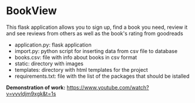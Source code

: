 # BookView

This flask application allows you to sign up, find a book you need, review it and see reviews from others as well as the book's rating from goodreads

- application.py: flask application
- import.py: python script for inserting data from csv file to database
- books.csv: file with info about books in csv format
- static: directory with images
- templates: directory with html templates for the project
- requirements.txt: file with the list of the packages that should be istalled

**Demonstration of work:** https://www.youtube.com/watch?v=vvvldjm9xgk&t=1s
